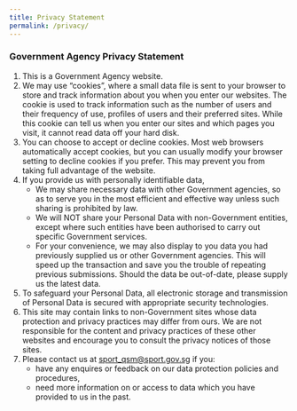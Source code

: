 ```yaml
---
title: Privacy Statement
permalink: /privacy/
---
```


### **Government Agency Privacy Statement**
1. This is a Government Agency website.
2. We may use “cookies”, where a small data file is sent to your browser to store and track information about you when you enter our websites. The cookie is used to track information such as the number of users and their frequency of use, profiles of users and their preferred sites. While this cookie can tell us when you enter our sites and which pages you visit, it cannot read data off your hard disk.
3. You can choose to accept or decline cookies. Most web browsers automatically accept cookies, but you can usually modify your browser setting to decline cookies if you prefer. This may prevent you from taking full advantage of the website.
4. If you provide us with personally identifiable data,
    - We may share necessary data with other Government agencies, so as to serve you in the most efficient and effective way unless such sharing is prohibited by law.
    - We will NOT share your Personal Data with non-Government entities, except where such entities have been authorised to carry out specific Government services.
    - For your convenience, we may also display to you data you had previously supplied us or other Government agencies.  This will speed up the transaction and save you the trouble of repeating previous submissions. Should the data be out-of-date, please supply us the latest data.
5. To safeguard your Personal Data, all electronic storage and transmission of Personal Data is secured with appropriate security technologies.
6. This site may contain links to non-Government sites whose data protection and privacy practices may differ from ours.  We are not responsible for the content and privacy practices of these other websites and encourage you to consult the privacy notices of those sites.
7. Please contact us at sport_qsm@sport.gov.sg if you:
    - have any enquires or feedback on our data protection policies and procedures,
    - need more information on or access to data which you have provided to us in the past.
